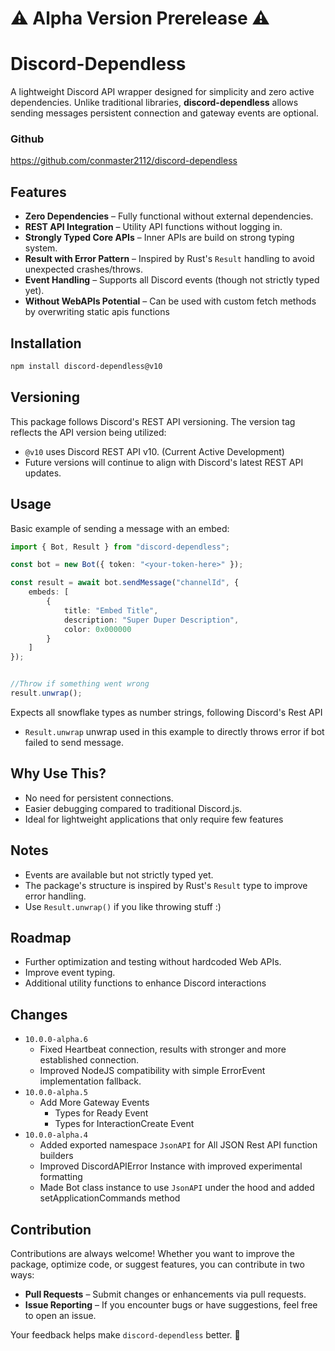# ⚠️ Alpha Version Prerelease ⚠️

# Discord-Dependless

A lightweight Discord API wrapper designed for simplicity and zero active dependencies. Unlike traditional libraries, **discord-dependless** allows sending messages persistent connection and gateway events are optional.

### Github
https://github.com/conmaster2112/discord-dependless

## Features

- **Zero Dependencies** – Fully functional without external dependencies.
- **REST API Integration** – Utility API functions without logging in.
- **Strongly Typed Core APIs** – Inner APIs are build on strong typing system.
- **Result with Error Pattern** – Inspired by Rust's `Result` handling to avoid unexpected crashes/throws.
- **Event Handling** – Supports all Discord events (though not strictly typed yet).
- **Without WebAPIs Potential** – Can be used with custom fetch methods by overwriting static apis functions

## Installation

```bash
npm install discord-dependless@v10
```

## Versioning

This package follows Discord's REST API versioning. The version tag reflects the API version being utilized:

- `@v10` uses Discord REST API v10. (Current Active Development)
- Future versions will continue to align with Discord's latest REST API updates.


## Usage

Basic example of sending a message with an embed:

```ts
import { Bot, Result } from "discord-dependless";

const bot = new Bot({ token: "<your-token-here>" });

const result = await bot.sendMessage("channelId", {
    embeds: [
        {
            title: "Embed Title",
            description: "Super Duper Description",
            color: 0x000000
        }
    ]
});


//Throw if something went wrong
result.unwrap();
```

Expects all snowflake types as number strings, following Discord's Rest API

 - `Result.unwrap` unwrap used in this example to directly throws error if bot failed to send message.


## Why Use This?

- No need for persistent connections.
- Easier debugging compared to traditional Discord.js.
- Ideal for lightweight applications that only require few features

## Notes

- Events are available but not strictly typed yet.
- The package's structure is inspired by Rust's `Result` type to improve error handling.
- Use `Result.unwrap()` if you like throwing stuff :)

## Roadmap

- Further optimization and testing without hardcoded Web APIs.
- Improve event typing.
- Additional utility functions to enhance Discord interactions

## Changes
 - `10.0.0-alpha.6`
   - Fixed Heartbeat connection, results with stronger and more established connection.
   - Improved NodeJS compatibility with simple ErrorEvent implementation fallback.
 - `10.0.0-alpha.5`
   - Add More Gateway Events
     - Types for Ready Event
     - Types for InteractionCreate Event
 - `10.0.0-alpha.4` 
   - Added exported namespace `JsonAPI` for All JSON Rest API function builders
   - Improved DiscordAPIError Instance with improved experimental formatting
   - Made Bot class instance to use `JsonAPI` under the hood and added setApplicationCommands method


## Contribution

Contributions are always welcome! Whether you want to improve the package, optimize code, or suggest features, you can contribute in two ways:

- **Pull Requests** – Submit changes or enhancements via pull requests.
- **Issue Reporting** – If you encounter bugs or have suggestions, feel free to open an issue.

Your feedback helps make `discord-dependless` better. 🚀

